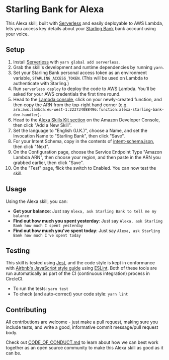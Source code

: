 # Starling Bank for Alexa

This Alexa skill, built with [Serverless](https://serverless.com) and easily deployable to AWS Lambda, lets you access key details about your 
[Starling Bank](https://www.starlingbank.com) bank account using your voice.

## Setup

1. Install [Serverless](https://serverless.com) with `yarn global add serverless`.
2. Grab the skill's development and runtime dependencies by running `yarn`.
3. Set your Starling Bank personal access token as an environment variable,
`STARLING_ACCESS_TOKEN`. (This will be used on Lambda to authenticate with Starling.)
4. Run `serverless deploy` to deploy the code to AWS Lambda. You'll be asked for your
AWS credentials the first time round.
5. Head to the [Lambda console](https://eu-west-1.console.aws.amazon.com/lambda/home),
click on your newly-created function, and then copy the ARN from the top-right hand
corner
(e.g. ` arn:aws:lambda:eu-west-1:223734088496:function:alexa-starling-bank-dev-handler`).
6. Head to the
[Alexa Skills Kit section](https://developer.amazon.com/edw/home.html#/skills) on the
Amazon Developer Console, then click "Add a New Skill".
7. Set the language to "English (U.K.)", choose a Name, and set the Invocation Name to
"Starling Bank", then click "Save".
8. For your Intent Schema, copy in the contents of 
[intent-schema.json](https://github.com/timrogers/alexa-starling-bank/blob/master/intent-schema.json),
then click "Next".
8. On the Configuration page, choose the Service Endpoint Type "Amazon Lambda ARN",
then choose your region, and then paste in the ARN you grabbed earlier, then click
"Save".
9. On the "Test" page, flick the switch to Enabled. You can now test the skill.

## Usage

Using the Alexa skill, you can:

* __Get your balance__: Just say `Alexa, ask Starling Bank to tell me my balance`
* __Find out how much you spent yesterday__: Just say `Alexa, ask Starling Bank how much I spent yesterday`
* __Find out how much you've spent today__: Just say `Alexa, ask Starling Bank how much I've spent today`

## Testing

This skill is tested using [Jest](https://facebook.github.io/jest/), and the code style
is kept in conformance with
[Airbnb's JavaScript style guide](https://github.com/airbnb/javascript) using 
[ESLint](http://eslint.org/). Both of these
tools are run automatically as part of the CI (continuous integration) process in
CircleCI.

* To run the tests: `yarn test`
* To check (and auto-correct) your code style: `yarn lint`

## Contributing

All contributions are welcome - just make a pull request, making sure you include tests,
and write a good, informative commit message/pull request body.

Check out
[CODE_OF_CONDUCT.md](https://github.com/timrogers/alexa-starling-bank/blob/master/CODE_OF_CONDUCT.md)
to learn about how we can best work together as an open source community to make this
Alexa skill as good as it can be.
